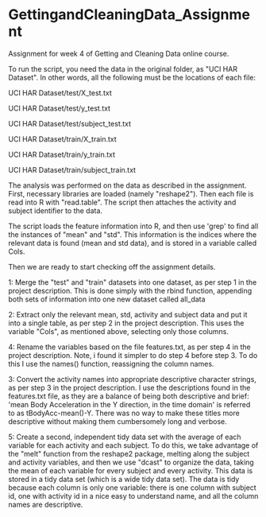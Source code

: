 # GettingandCleaningData_Assignment

Assignment for week 4 of Getting and Cleaning Data online course. 

To run the script, you need the data in the original folder, as "UCI HAR Dataset". 
In other words, all the following must be the locations of each file: 

UCI HAR Dataset/test/X_test.txt

UCI HAR Dataset/test/y_test.txt

UCI HAR Dataset/test/subject_test.txt

UCI HAR Dataset/train/X_train.txt

UCI HAR Dataset/train/y_train.txt

UCI HAR Dataset/train/subject_train.txt

The analysis was performed on the data as described in the assignment. 
First, necessary libraries are loaded (namely "reshape2"). 
Then each file is read into R with "read.table".
The script then attaches the activity and subject identifier to the data. 

The script loads the feature information into R, and then use 'grep' to find all the instances of "mean" and "std". This information is the indices where the relevant data is found (mean and std data), and is stored in a variable called Cols.

Then we are ready to start checking off the assignment details. 

1: Merge the "test" and "train" datasets into one dataset, as per step 1 in the project description. This is done simply with the rbind function, appending both sets of information into one new dataset called all_data

2: Extract only the relevant mean, std, activity and subject data and put it into a single table, as per step 2 in the project description. This uses the variable "Cols", as mentioned above, selecting only those columns. 

4: Rename the variables based on the file features.txt, as per step 4 in the project description. Note, i found it simpler to do step 4 before step 3. To do this I use the names() function, reassigning the column names. 

3: Convert the activity names into appropriate descriptive character strings, as per step 3 in the project description. I use the descriptions found in the features.txt file, as they are a balance of being both descriptive and brief: 'mean Body Acceleration in the Y direction, in the time domain' is referred to as tBodyAcc-mean()-Y. There was no way to make these titles more descriptive without making them cumbersomely long and verbose. 

5: Create a second, independent tidy data set with the average of each variable for each activity and each subject. To do this, we take advantage of the "melt" function from the reshape2 package, melting along the subject and activity variables, and then we use "dcast" to organize the data, taking the mean of each variable for every subject and every activity. This data is stored in a tidy data set (which is a wide tidy data set). The data is tidy because each column is only one variable: there is one column with subject id, one with activity id in a nice easy to understand name, and all the column names are descriptive. 
